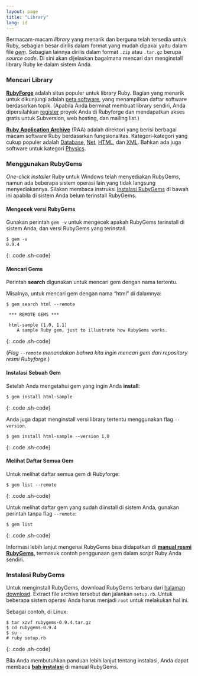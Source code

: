 ```yaml
---
layout: page
title: "Library"
lang: id
---
```


Bermacam-macam *library* yang menarik dan berguna telah tersedia untuk
Ruby, sebagian besar dirilis dalam format yang mudah dipakai yaitu dalam
file <abbr title="Library Ruby yang dipaket dalam satu file dan dapat
diinstall menggunakan RubyGems.">*gem*</abbr>. Sebagian lainnya dirilis
dalam format `.zip` atau `.tar.gz` berupa *source code*. Di sini akan
dijelaskan bagaimana mencari dan menginstall library Ruby ke dalam
sistem Anda.

###  <a name="finding-libraries" />Mencari Library

[**RubyForge**][1] adalah situs populer untuk library Ruby. Bagian yang
menarik untuk dikunjungi adalah [peta software][2], yang menampilkan
daftar software berdasarkan topik. (Apabila Anda berminat membuat
library sendiri, Anda dipersilahkan [register][3] proyek Anda di
Rubyforge dan mendapatkan akses gratis untuk Subversion, web hosting,
dan mailing list.)

[**Ruby Application Archive**][4] (RAA) adalah direktori yang berisi
berbagai macam software Ruby berdasarkan fungsionalitas.
Kategori-kategori yang cukup populer adalah [Database][5], [Net][6],
[HTML][7], dan [XML][8]. Bahkan ada juga software untuk kategori
[Physics][9].

###  <a name="using-rubygems" />Menggunakan RubyGems

*One-click installer* Ruby untuk Windows telah menyediakan RubyGems,
namun ada beberapa sistem operasi lain yang tidak langsung
menyediakannya. Silakan membaca instruksi [Instalasi
RubyGems](#installing-rubygems) di bawah ini apabila di sistem Anda
belum terinstall RubyGems.

#### Mengecek versi RubyGems

Gunakan perintah `gem -v` untuk mengecek apakah RubyGems terinstall di
sistem Anda, dan versi RubyGems yang terinstall.

    $ gem -v
    0.9.4
{: .code .sh-code}

#### Mencari Gems

Perintah **search** digunakan untuk mencari gem dengan nama tertentu.

Misalnya, untuk mencari gem dengan nama “html” di dalamnya:

    $ gem search html --remote
    
     *** REMOTE GEMS ***
    
     html-sample (1.0, 1.1)
        A sample Ruby gem, just to illustrate how RubyGems works.
{: .code .sh-code}

(*Flag `--remote` menandakan bahwa kita ingin mencari gem dari
repository resmi Rubyforge.*)

#### Instalasi Sebuah Gem

Setelah Anda mengetahui gem yang ingin Anda **install**\:

    $ gem install html-sample
{: .code .sh-code}

Anda juga dapat menginstall versi library tertentu menggunakan flag
`--version`.

    $ gem install html-sample --version 1.0
{: .code .sh-code}

#### Melihat Daftar Semua Gem

Untuk melihat daftar semua gem di Rubyforge:

    $ gem list --remote
{: .code .sh-code}

Untuk melihat daftar gem yang sudah diinstall di sistem Anda, gunakan
perintah tanpa flag `--remote`\:

    $ gem list
{: .code .sh-code}

Informasi lebih lanjut mengenai RubyGems bisa didapatkan di [**manual
resmi RubyGems**][10], termasuk contoh penggunaan gem dalam *script*
Ruby Anda sendiri.

###  <a name="installing-rubygems" />Instalasi RubyGems

Untuk menginstall RubyGems, download RubyGems terbaru dari [halaman
download][11]. Extract file archive tersebut dan jalankan `setup.rb`.
Untuk beberapa sistem operasi Anda harus menjadi `root` untuk melakukan
hal ini.

Sebagai contoh, di Linux:

    $ tar xzvf rubygems-0.9.4.tar.gz
    $ cd rubygems-0.9.4
    $ su -
    # ruby setup.rb
{: .code .sh-code}

Bila Anda membutuhkan panduan lebih lanjut tentang instalasi, Anda dapat
membaca [**bab instalasi**][12] di manual RubyGems.



[1]: http://rubyforge.org/ 
[2]: http://rubyforge.org/softwaremap/trove_list.php 
[3]: http://rubyforge.org/register/ 
[4]: http://raa.ruby-lang.org/ 
[5]: http://raa.ruby-lang.org/cat.rhtml?category_major=Library;category_minor=Database 
[6]: http://raa.ruby-lang.org/cat.rhtml?category_major=Library;category_minor=Net 
[7]: http://raa.ruby-lang.org/cat.rhtml?category_major=Library;category_minor=HTML 
[8]: http://raa.ruby-lang.org/cat.rhtml?category_major=Library;category_minor=XML 
[9]: http://raa.ruby-lang.org/cat.rhtml?category_major=Library;category_minor=Physics 
[10]: http://rubygems.org/read/chapter/1 
[11]: http://rubyforge.org/frs/?group_id=126 
[12]: http://rubygems.org/read/chapter/3 
